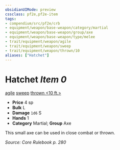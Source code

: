 ```yaml
---
obsidianUIMode: preview
cssclass: pf2e,pf2e-item
tags:
- compendium/src/pf2e/crb
- equipment/weapon/base-weapon/category/martial
- equipment/weapon/base-weapon/group/axe
- equipment/weapon/base-weapon/type/melee 
- trait/equipment/weapon/agile
- trait/equipment/weapon/sweep
- trait/equipment/weapon/thrown/10
aliases: ["Hatchet"]
---
```

# Hatchet *Item 0*  
[agile](agile.md)  [sweep](sweep.md)  [thrown <10 ft.>](thrown.md)  

- **Price** 4 sp
- **Bulk** L
- **Damage** `1d6` S
- **Hands** 1
- **Category** Martial; **Group** Axe 

This small axe can be used in close combat or thrown.

*Source: Core Rulebook p. 280*